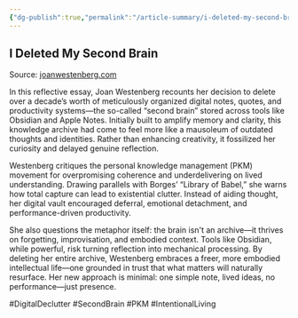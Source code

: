 ```yaml
---
{"dg-publish":true,"permalink":"/article-summary/i-deleted-my-second-brain/","title":"I Deleted My Second Brain","tags":["article","summary"],"created":"2025-06-29T08:09:03.978+07:00","updated":"2025-08-06T07:11:20.363+07:00"}
---
```



## I Deleted My Second Brain  

Source: [joanwestenberg.com](https://www.joanwestenberg.com/p/i-deleted-my-second-brain)

In this reflective essay, Joan Westenberg recounts her decision to delete over a decade’s worth of meticulously organized digital notes, quotes, and productivity systems—the so-called “second brain” stored across tools like Obsidian and Apple Notes. Initially built to amplify memory and clarity, this knowledge archive had come to feel more like a mausoleum of outdated thoughts and identities. Rather than enhancing creativity, it fossilized her curiosity and delayed genuine reflection.

Westenberg critiques the personal knowledge management (PKM) movement for overpromising coherence and underdelivering on lived understanding. Drawing parallels with Borges’ “Library of Babel,” she warns how total capture can lead to existential clutter. Instead of aiding thought, her digital vault encouraged deferral, emotional detachment, and performance-driven productivity.

She also questions the metaphor itself: the brain isn't an archive—it thrives on forgetting, improvisation, and embodied context. Tools like Obsidian, while powerful, risk turning reflection into mechanical processing. By deleting her entire archive, Westenberg embraces a freer, more embodied intellectual life—one grounded in trust that what matters will naturally resurface. Her new approach is minimal: one simple note, lived ideas, no performance—just presence.

#DigitalDeclutter #SecondBrain #PKM #IntentionalLiving
